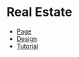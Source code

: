 <h1>Real Estate</h1>

- [Page](https://mikroffarad.github.io/workbench/tutorialProjects/freelancerls/realestate/) <br>
- [Design](https://www.patreon.com/posts/70731977) <br>
- [Tutorial](https://www.youtube.com/playlist?list=PLM6XATa8CAG54eu5AnJCDxM6CmQLv7eI6)
